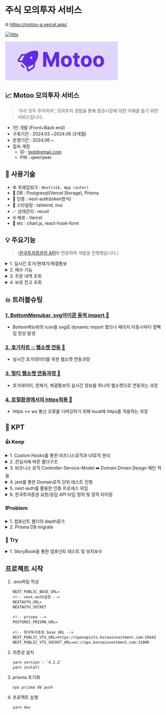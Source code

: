 # 주식 모의투자 서비스

🌐 https://motoo-a.vercel.app/

[![Hits](https://hits.seeyoufarm.com/api/count/incr/badge.svg?url=https%3A%2F%2Fgithub.com%2FDolphin-PC%2Fmotoo&count_bg=%2379C83D&title_bg=%23555555&icon=&icon_color=%23E7E7E7&title=hits&edge_flat=false)](https://hits.seeyoufarm.com)

<img src="assets/logo.png" />

## 📈 Motoo 모의투자 서비스

> '우리 모두 투자하자', 모의투자 경험을 통해 증권시장에 대한 이해를 돕기 위한 서비스입니다.

- 1인 개발 (Front+Back end)
- 구축기간 : 2024.03 ~2024.06 (3개월)
- 운영기간 : 2024.06 ~
- 접속 계정
  - ID : test@gmail.com
  - PW : qwerqwer

## 📌 사용기술

- ⚙️ 프레임워크 : `Next(v14, App router)`
- 💾 DB : Postgresql(Vercel Storage), Prisma
- 🔑 인증 : next-auth(token방식)
- 🔮 스타일링 : tailwind, mui
- ✅ 상태관리 : recoil
- 🌐 배포 : Vercel
- 📕 etc : chart.js, react-hook-form

## 💡 주요기능

> ([한국투자증권의 API](https://apiportal.koreainvestment.com/apiservice/oauth2#L_5c87ba63-740a-4166-93ac-803510bb9c02)와 연동하여 개발을 진행했습니다.)

<details>
<summary>1. 실시간 호가/현재가/체결통보</summary>

#### WebSocket통신을 활용하여 `한국투자증권` 실시간 데이터를 통해 호가차트, 현재가, 체결통보를 구현했습니다.

![Alt Text](/assets/실시간%20차트.gif)

</details>
  
    
<details>
<summary>2. 매수 기능</summary>

#### 주식가격에 따른 호가단위를 적용하여 `지정가`매수방식을 구현했습니다.

![Alt Text](/assets/매수기능.gif)

</details>

<details>
<summary>3. 주문 내역 조회</summary>

#### 주문, 체결 목록과 상세내역을 조회합니다.

![Alt Text](/assets/주문내역조회.gif)

</details>

<details>
<summary>4. 보유 잔고 조회</summary>

#### 메인화면 도달 시마다 잔고조회API를 통해 사용자의 보유잔고를 동기화합니다.

![Alt Text](/assets/보유잔고조회.gif)

</details>

## 💥 트러블슈팅

### [1. BottomMenubar, svg아이콘 동적 import 🔗](https://www.notion.so/dolphin-pc/BottomMenubar-svg-import-ff5506255905426b8db46275cec5a4a4)

- Bottom메뉴바의 icon을 svg로 dynamic import 했으나 페이지 이동시마다 깜빡임 현상 발생

### [2. 호가차트 :: 웹소켓 연동 🔗](https://www.notion.so/dolphin-pc/25325b8bde574b3793afdf9b04422061)

- 실시간 호가데이터를 위한 웹소켓 연동과정

### [3. 멀티 웹소켓 연동과정 🔗](https://www.notion.so/dolphin-pc/1c89afd76717436399ec798740f87fd5)

- 호가데이터, 현재가, 체결통보의 실시간 정보를 하나의 웹소켓으로 연동하는 과정

### [4. 로컬환경에서의 https적용 🔗](https://www.notion.so/dolphin-pc/Local-https-cc14522fa1b241e9966f4ba48f821b88)

- https ↔️ ws 통신 오류를 디버깅하기 위해 local에 https를 적용하는 과정

## 🤔 KPT

### 👍 Keep

<details>
<summary>1. Custom Hooks를 통한 비즈니스로직과 UI로직 분리</summary>

- custom hook으로 비즈니스 로직을 분리하여, 소스코드의 가독성 향상
- useWebSocket, useTabScroll과 같이 특정 기술/컴포넌트에 의존하는 hooks를 통해, 컴포넌트의 기능로직 재사용 증가

</details>

<details>
<summary>2. 관심사에 따른 폴더구조</summary>

- 특정 컴포넌트와 관련된 atom, hooks는 동일 선상의 폴더에 위치하여, 관심사를 기준으로 파일을 모아두었습니다.<br/>
  ![image](https://github.com/Dolphin-PC/motoo/assets/43159931/151d06fb-8f04-4a3f-bd19-5d33c0fd286a)

</details>

<details>
<summary>3. 비즈니스 로직 Controller-Service-Model ➡️ Domain Driven Design 패턴 적용</summary>

- 💥 기존에는 Service Layer에 모든 비즈니스 로직이 포함되어 길어진 코드로 인해 `가독성`이 떨어지는 문제가 발생
- ➡️ Domain(DB Table)과 관련된 로직은 Model Layer안에 작성하여, 동일한 관심사로직을 모아둠으로써 관심사 집중이 가능했음
- ✅ 여러 도메인의 합성으로 절차지향적으로 작성해야 하는 경우에만 Service Layer에 비즈니스 코드 작성
</details>

<details>
<summary>4. jest를 통한 Domain로직 단위 테스트 진행</summary>

- 도메인로직의 단위 테스트를 위해 jest 테스트 파일 작성<br/>
![image](https://github.com/Dolphin-PC/motoo/assets/43159931/ea289e22-a273-43a2-a974-da758248904d)
</details>

<details>
<summary>5. next-auth를 활용한 인증 프로세스 위임</summary>

- JWT 토큰의 발급과 인증과정을 next-auth와 next-auth middleware를 통해 구현
</details>

<details>
<summary>6. 한국투자증권 요청/응답 API 타입 정의 및 정적 타이핑</summary>

- 매우 귀찮은 작업이었지만, `자동완성기능`, `nullable체크` 등을 통해 오히려 개발의 생산성이 높아질 수 있었음
</details>

### ❗️Problem

<details>
<summary>1. 컴포넌트 폴더의 depth증가</summary>

- UI가 복잡한 화면의 경우, 코드의 가독성 or 렌더링 최적화를 위해 leaf파일로 분리해주어야 하는데, 이때 폴더의 depth가 깊어지는 문제 발생
- v/stock/[stockId]화면 ➡️ ClientComponent > Footer > Sheet
- ![image](https://github.com/Dolphin-PC/motoo/assets/43159931/adeab19d-8e36-40dd-9aa2-21ffcc90803d)
</details>

<details>
<summary>2. Prisma DB migrate</summary>

- 개발 중간에 Database의 구조 변경이 필요한 경우, `prisma db push`로 변경사항을 적용하는데, 이떄 모든 데이터가 삭제되는 불편함 발생
</details>

### 💬 Try

<details>
<summary>1. StoryBook을 통한 컴포넌트 테스트 및 유지보수</summary>

- 재사용되는 컴포넌트의 수정이 필요한 경우, 각 활용되는 경우를 모두 테스트해야 하는 상황이 발생하는데, 이를 Storybook으로 테스트했다면 직관적인 테스트가 가능했을 것으로 생각됨

</details>

## 프로젝트 시작

1. .env파일 작성

   ```
   NEXT_PUBLIC_BASE_URL=
   <!-- next-auth설정 -->
   NEXTAUTH_URL=
   NEXTAUTH_SECRET

   <!-- prisma -->
   POSTGRES_PRISMA_URL=

   <!-- 한국투자증권 base URL -->
   NEXT_PUBLIC_VTS_URL=https://openapivts.koreainvestment.com:29443
   NEXT_PUBLIC_VTS_SOCKET_URL=ws://ops.koreainvestment.com:31000
   ```

2. 의존성 설치

   ```
   yarn version : `4.2.2`
   yarn install
   ```

3. prisma 초기화

   ```
   npx prisma db push
   ```

4. 프로젝트 실행
   ```
   yarn dev
   ```
